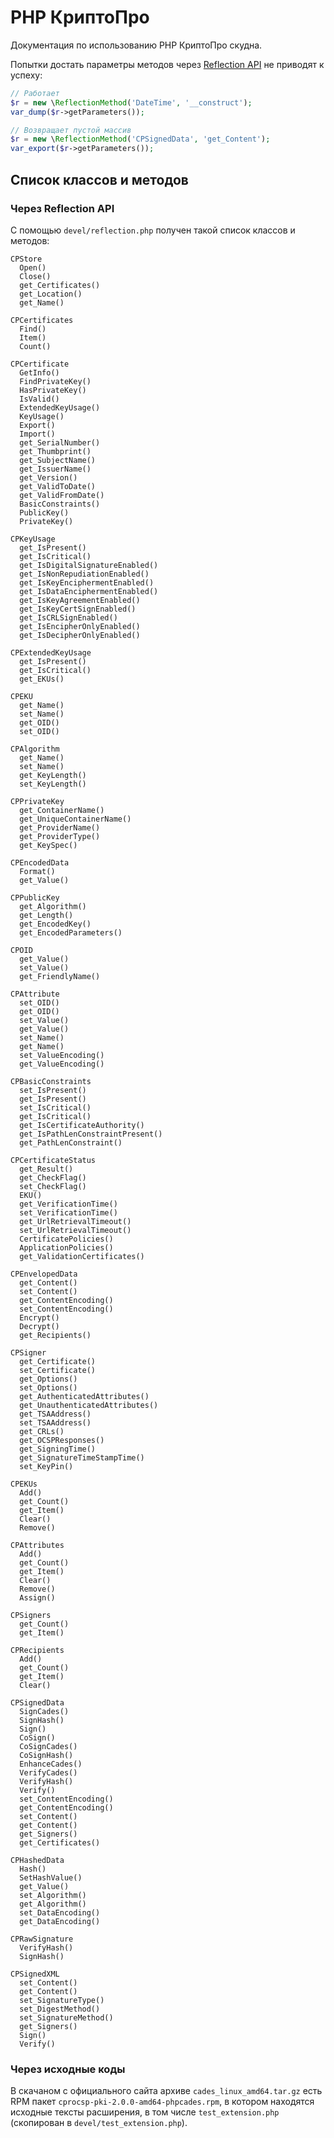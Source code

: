 # PHP КриптоПро

Документация по использованию PHP КриптоПро скудна.

Попытки достать параметры методов через [Reflection API](http://php.net/manual/ru/book.reflection.php) не приводят к успеху:

```PHP
// Работает
$r = new \ReflectionMethod('DateTime', '__construct');
var_dump($r->getParameters());

// Возвращает пустой массив
$r = new \ReflectionMethod('CPSignedData', 'get_Content');
var_export($r->getParameters());
```

## Список классов и методов

### Через Reflection API

С помощью `devel/reflection.php` получен такой список классов и методов:

```
CPStore
  Open()
  Close()
  get_Certificates()
  get_Location()
  get_Name()

CPCertificates
  Find()
  Item()
  Count()

CPCertificate
  GetInfo()
  FindPrivateKey()
  HasPrivateKey()
  IsValid()
  ExtendedKeyUsage()
  KeyUsage()
  Export()
  Import()
  get_SerialNumber()
  get_Thumbprint()
  get_SubjectName()
  get_IssuerName()
  get_Version()
  get_ValidToDate()
  get_ValidFromDate()
  BasicConstraints()
  PublicKey()
  PrivateKey()

CPKeyUsage
  get_IsPresent()
  get_IsCritical()
  get_IsDigitalSignatureEnabled()
  get_IsNonRepudiationEnabled()
  get_IsKeyEnciphermentEnabled()
  get_IsDataEnciphermentEnabled()
  get_IsKeyAgreementEnabled()
  get_IsKeyCertSignEnabled()
  get_IsCRLSignEnabled()
  get_IsEncipherOnlyEnabled()
  get_IsDecipherOnlyEnabled()

CPExtendedKeyUsage
  get_IsPresent()
  get_IsCritical()
  get_EKUs()

CPEKU
  get_Name()
  set_Name()
  get_OID()
  set_OID()

CPAlgorithm
  get_Name()
  set_Name()
  get_KeyLength()
  set_KeyLength()

CPPrivateKey
  get_ContainerName()
  get_UniqueContainerName()
  get_ProviderName()
  get_ProviderType()
  get_KeySpec()

CPEncodedData
  Format()
  get_Value()

CPPublicKey
  get_Algorithm()
  get_Length()
  get_EncodedKey()
  get_EncodedParameters()

CPOID
  get_Value()
  set_Value()
  get_FriendlyName()

CPAttribute
  set_OID()
  get_OID()
  set_Value()
  get_Value()
  set_Name()
  get_Name()
  set_ValueEncoding()
  get_ValueEncoding()

CPBasicConstraints
  set_IsPresent()
  get_IsPresent()
  set_IsCritical()
  get_IsCritical()
  get_IsCertificateAuthority()
  get_IsPathLenConstraintPresent()
  get_PathLenConstraint()

CPCertificateStatus
  get_Result()
  get_CheckFlag()
  set_CheckFlag()
  EKU()
  get_VerificationTime()
  set_VerificationTime()
  get_UrlRetrievalTimeout()
  set_UrlRetrievalTimeout()
  CertificatePolicies()
  ApplicationPolicies()
  get_ValidationCertificates()

CPEnvelopedData
  get_Content()
  set_Content()
  get_ContentEncoding()
  set_ContentEncoding()
  Encrypt()
  Decrypt()
  get_Recipients()

CPSigner
  get_Certificate()
  set_Certificate()
  get_Options()
  set_Options()
  get_AuthenticatedAttributes()
  get_UnauthenticatedAttributes()
  get_TSAAddress()
  set_TSAAddress()
  get_CRLs()
  get_OCSPResponses()
  get_SigningTime()
  get_SignatureTimeStampTime()
  set_KeyPin()

CPEKUs
  Add()
  get_Count()
  get_Item()
  Clear()
  Remove()

CPAttributes
  Add()
  get_Count()
  get_Item()
  Clear()
  Remove()
  Assign()

CPSigners
  get_Count()
  get_Item()

CPRecipients
  Add()
  get_Count()
  get_Item()
  Clear()

CPSignedData
  SignCades()
  SignHash()
  Sign()
  CoSign()
  CoSignCades()
  CoSignHash()
  EnhanceCades()
  VerifyCades()
  VerifyHash()
  Verify()
  set_ContentEncoding()
  get_ContentEncoding()
  set_Content()
  get_Content()
  get_Signers()
  get_Certificates()

CPHashedData
  Hash()
  SetHashValue()
  get_Value()
  set_Algorithm()
  get_Algorithm()
  set_DataEncoding()
  get_DataEncoding()

CPRawSignature
  VerifyHash()
  SignHash()

CPSignedXML
  set_Content()
  get_Content()
  set_SignatureType()
  set_DigestMethod()
  set_SignatureMethod()
  get_Signers()
  Sign()
  Verify()
```

### Через исходные коды

В скачаном с официального сайта архиве `cades_linux_amd64.tar.gz` есть RPM пакет `cprocsp-pki-2.0.0-amd64-phpcades.rpm`, в котором находятся исходные тексты расширения, в том числе `test_extension.php` (скопирован в `devel/test_extension.php`).
